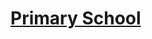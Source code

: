 # [Primary School](https://app.codesignal.com/arcade/python-arcade/showing-class/pzhNXW2KrdRWyhxzR/)
